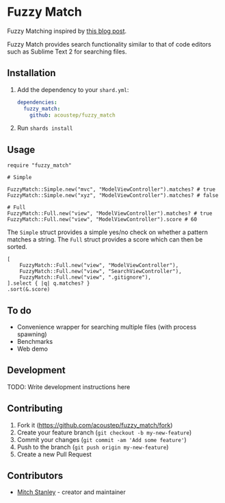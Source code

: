 # Fuzzy Match

Fuzzy Matching inspired by [this blog post](https://www.forrestthewoods.com/blog/reverse_engineering_sublime_texts_fuzzy_match/).

Fuzzy Match provides search functionality similar to that of code editors such as Sublime Text 2 for searching files.

## Installation

1. Add the dependency to your `shard.yml`:

   ```yaml
   dependencies:
     fuzzy_match:
       github: acoustep/fuzzy_match
   ```

2. Run `shards install`

## Usage

```crystal
require "fuzzy_match"

# Simple

FuzzyMatch::Simple.new("mvc", "ModelViewController").matches? # true
FuzzyMatch::Simple.new("xyz", "ModelViewController").matches? # false

# Full
FuzzyMatch::Full.new("view", "ModelViewController").matches? # true
FuzzyMatch::Full.new("view", "ModelViewController").score # 60
```

The `Simple` struct provides a simple yes/no check on whether a pattern matches a string. The `Full` struct provides a score which can then be sorted.

```crystal
[
	FuzzyMatch::Full.new("view", "ModelViewController"),
	FuzzyMatch::Full.new("view", "SearchViewController"),
	FuzzyMatch::Full.new("view", ".gitignore"),
].select { |q| q.matches? }
.sort(&.score)
````

## To do

* Convenience wrapper for searching multiple files (with process spawning)
* Benchmarks
* Web demo

## Development

TODO: Write development instructions here

## Contributing

1. Fork it (<https://github.com/acoustep/fuzzy_match/fork>)
2. Create your feature branch (`git checkout -b my-new-feature`)
3. Commit your changes (`git commit -am 'Add some feature'`)
4. Push to the branch (`git push origin my-new-feature`)
5. Create a new Pull Request

## Contributors

- [Mitch Stanley](https://github.com/acoustep) - creator and maintainer
